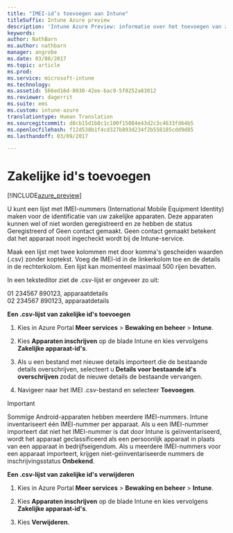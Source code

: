 ```yaml
---
title: "IMEI-id’s toevoegen aan Intune"
titleSuffix: Intune Azure preview
description: 'Intune Azure Preview: informatie over het toevoegen van zakelijke id&quot;s (IMEI-nummers) aan Microsoft Intune. '
keywords: 
author: NathBarn
ms.author: nathbarn
manager: angrobe
ms.date: 03/08/2017
ms.topic: article
ms.prod: 
ms.service: microsoft-intune
ms.technology: 
ms.assetid: 566ed16d-8030-42ee-bac9-5f8252a83012
ms.reviewer: dagerrit
ms.suite: ems
ms.custom: intune-azure
translationtype: Human Translation
ms.sourcegitcommit: d8cb15d1b8c1c100f15084e43d2c3c4633fd64b5
ms.openlocfilehash: f12d538b1f4cd327b893d234f2b558185cdd9d85
ms.lasthandoff: 03/09/2017

---
```


# <a name="add-corporate-identifiers"></a>Zakelijke id's toevoegen

[!INCLUDE[azure_preview](../includes/azure_preview.md)]

U kunt een lijst met IMEI-nummers (International Mobile Equipment Identity) maken voor de identificatie van uw zakelijke apparaten. Deze apparaten kunnen wel of niet worden geregistreerd en ze hebben de status Geregistreerd of Geen contact gemaakt. Geen contact gemaakt betekent dat het apparaat nooit ingecheckt wordt bij de Intune-service.

Maak een lijst met twee kolommen met door komma's gescheiden waarden (.csv) zonder koptekst. Voeg de IMEI-id in de linkerkolom toe en de details in de rechterkolom. Een lijst kan momenteel maximaal 500 rijen bevatten.

In een teksteditor ziet de .csv-lijst er ongeveer zo uit:

01 234567 890123, apparaatdetails</br>
02 234567 890123, apparaatdetails

**Een .csv-lijst van zakelijke id's toevoegen**

1. Kies in Azure Portal **Meer services** > **Bewaking en beheer** > **Intune**.

2. Kies **Apparaten inschrijven** op de blade Intune en kies vervolgens **Zakelijke apparaat-id's**.

3. Als u een bestand met nieuwe details importeert die de bestaande details overschrijven, selecteert u **Details voor bestaande id's overschrijven** zodat de nieuwe details de bestaande vervangen.

4. Navigeer naar het IMEI .csv-bestand en selecteer **Toevoegen**.

> [!IMPORTANT]
> Sommige Android-apparaten hebben meerdere IMEI-nummers. Intune inventariseert één IMEI-nummer per apparaat. Als u een IMEI-nummer importeert dat niet het IMEI-nummer is dat door Intune is geïnventariseerd, wordt het apparaat geclassificeerd als een persoonlijk apparaat in plaats van een apparaat in bedrijfseigendom. Als u meerdere IMEI-nummers voor een apparaat importeert, krijgen niet-geïnventariseerde nummers de inschrijvingsstatus **Onbekend**.

**Een .csv-lijst van zakelijke id's verwijderen**

1. Kies in Azure Portal **Meer services** > **Bewaking en beheer** > **Intune**.

2. Kies **Apparaten inschrijven** op de blade Intune en kies vervolgens **Zakelijke apparaat-id's**.

3. Kies **Verwijderen**.

